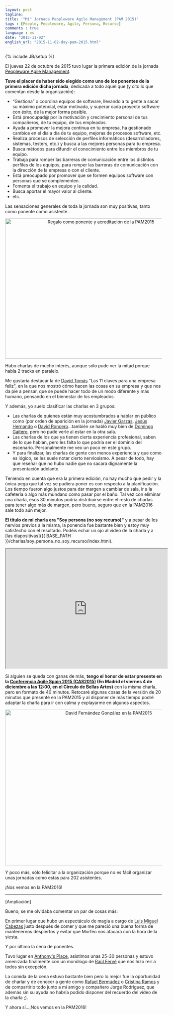 ```yaml
---
layout: post
tagline: 
title: '"Mi" Jornada Peopleware Agile Management (PAM 2015)'
tags : [People, Peopleware, Agile, Persona, Recurso]
comments : true
language : es
date: "2015-11-02"
english_url: "2015-11-02-day-pam-2015.html"
---
```

{% include JB/setup %}

El jueves 22 de octubre de 2015 tuvo lugar la primera edición de la jornada [Peopleware Agile Management](http://peopleware-agilemanagement.com/).

**Tuve el placer de haber sido elegido como uno de los ponentes de la primera edición dicha jornada**, dedicada a todo aquel que (y cito lo que comentan desde la organización):

* “Gestiona” o coordina equipos de software, llevando a tu gente a sacar su máximo potencial, estar motivada, y superar cada proyecto software con éxito, de la mejor forma posible.
* Está preocupad@ por la motivación y crecimiento personal de tus compañeros, de tu equipo, de tus empleados.
* Ayuda a promover la mejora continua en tu empresa, ha gestionado cambios en el día a día de tu equipo, mejoras de procesos software, etc.
* Realiza procesos de selección de perfiles informáticos (desarrolladores, sistemas, testers, etc.) y busca a las mejores personas para tu empresa.
* Busca métodos para difundir el conocimiento entre los miembros de tu equipo.
* Trabaja para romper las barreras de comunicación entre los distintos perfiles de los equipos, para romper las barreras de comunicación con la dirección de la empresa o con el cliente.
* Está preocupado por promover que se formen equipos software con personas que se complementen.
* Fomenta el trabajo en equipo y la calidad.
* Busca aportar el mayor valor al cliente.
* etc.

Las sensaciones generales de toda la jornada son muy positivas, tanto como ponente como asistente. 

<p align="center">
<img src="../images/pam2015.jpg" title="Regalo como ponente y acreditación de la PAM2015" width="600" height="450">
</p>

Hubo charlas de mucho interés, aunque sólo pude ver la mitad porque había 2 tracks en paralelo.

Me gustaría destacar la de [David Tomás](https://twitter.com/davidtomas) "Las 11 claves para una empresa feliz", en la que nos mostró cómo hacen las cosas en su empresa y que nos da pie a pensar, que se puede hacer todo de un modo diferente y más humano, pensando en el bienestar de los empleados.

Y además, yo suelo clasificar las charlas en 3 grupos:

* Las charlas de quienes están muy acostumbrados a hablar en público como (por orden de aparición en la jornada) [Javier Garzás](https://twitter.com/jgarzas), [Jesús Hernando](https://twitter.com/jhcorrochano) o [David Roncero](https://twitter.com/davidroncero_es)...también se habló muy bien de [Domingo Gaitero](https://twitter.com/DgaiteroG), pero no pude verle al estar en la otra sala.
* Las charlas de los que ya tienen cierta experiencia profesional, saben de lo que hablan, pero les falta lo que podría ser el dominio del escenario. Personalmente me veo un poco en este grupo.
* Y para finalizar, las charlas de gente con menos experiencia y que como es lógico, se les suele notar cierto nerviosismo. A pesar de todo, hay que reseñar que no hubo nadie que no sacara dígnamente la presentación adelante.

Teniendo en cuenta que era la primera edición, no hay mucho que pedir y la única pega que tal vez se pudiera poner es con respecto a la planificación. Los tiempo fueron algo justos para dar margen a cambiar de sala, ir a la cafetería o algo más mundano como pasar por el baño. Tal vez con eliminar una charla, esos 30 minutos podría distribuirse entre el resto de charlas para tener algo más de margen, pero bueno, seguro que en la PAM2016 sale todo aún mejor.

**El título de mi charla era "Soy persona (no soy recurso)"** y a pesar de los nervios previos a la misma, la ponencia fue bastante bien y estoy muy satisfecho con el resultado. Podéis echar un ojo al vídeo de la charla y a [las diapositivas]({{ BASE_PATH }}/charlas/soy_persona_no_soy_recurso/index.html).

<p align="center">
<iframe width="520" height="385" 
src="http://www.youtube.com/embed/oYVQwdaHs9Q">
</iframe>
<br/>
</p>

Si alguien se queda con ganas de más, **tengo el honor de estar presente en la [Conferencia Agile Spain 2015 (CAS2015)](http://cas2015.agile-spain.org/) (En Madrid el viernes 4 de diciembre a las 12:00, en el Círculo de Bellas Artes)** con la misma charla, pero en formato de 40 minutos. Retocaré algunas cosas de la versión de 20 minutos que presenté en la PAM2015 y al disponer de más tiempo podré adaptar la charla para ir con calma y explayarme en algunos aspectos.

<p align="center">
<img src="../images/david_pam2015.jpg" title="David Fernández González en la PAM2015" width="650" height="500">
</p>

Y poco más, sólo felicitar a la organización porque no es fácil organizar unas jornadas como estas para 202 asistentes.

¡Nos vemos en la PAM2016!

---
[Ampliación]

Bueno, se me olvidaba comentar un par de cosas más:

En primer lugar que hubo un espectáculo de magia a cargo de [Luis Miguel Cabezas](https://twitter.com/hazardco) justo después de comer y que me pareció una buena forma de mantenernos despiertos y evitar que Morfeo nos atacara con la hora de la siesta.

Y por último la cena de ponentes.

Tuvo lugar en [Anthony's Place](www.restauranteanthonysplace.com), asistimos unas 25-30 personas y estuvo amenizada finalmente con un monólogo de [Raúl Fervé](https://twitter.com/raulferve) que nos hizo reir a todos sin excepción.

La comida de la cena estuvo bastante bien pero lo mejor fue la oportunidad de charlar y de conocer a gente como [Rafael Bermúdez](https://twitter.com/rafbermudez) o [Cristina Ramos](https://twitter.com/CRVongoing) y de compartirlo todo junto a mi amigo y compañero Jorge Rodríguez, que además sin su ayuda no habría podido disponer del recuerdo del vídeo de la charla ;).

Y ahora sí...¡Nos vemos en la PAM2016!